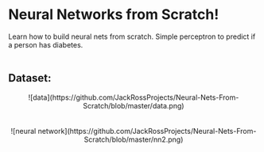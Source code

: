# Neural Networks from Scratch!
Learn how to build neural nets from scratch. Simple perceptron to predict if a person has diabetes.
<br>
<br>
<h2>Dataset:</h2>

<center>
  ![data](https://github.com/JackRossProjects/Neural-Nets-From-Scratch/blob/master/data.png)
</center>

<br>
<br>

<center>
  ![neural network](https://github.com/JackRossProjects/Neural-Nets-From-Scratch/blob/master/nn2.png)
</center>
